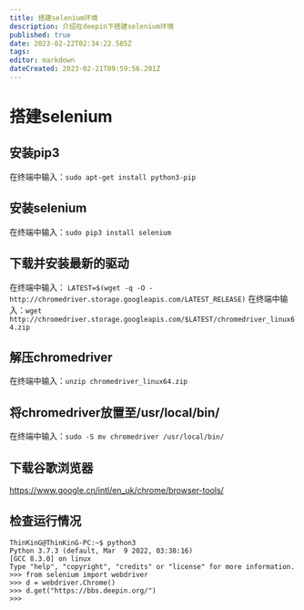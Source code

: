 ```yaml
---
title: 搭建selenium环境
description: 介绍在deepin下搭建selenium环境
published: true
date: 2023-02-22T02:34:22.585Z
tags: 
editor: markdown
dateCreated: 2023-02-21T09:59:56.201Z
---
```


# 搭建selenium
## 安装pip3
在终端中输入：`sudo apt-get install python3-pip`

## 安装selenium
在终端中输入：`sudo pip3 install selenium`

## 下载并安装最新的驱动
在终端中输入：	`LATEST=$(wget -q -O - http://chromedriver.storage.googleapis.com/LATEST_RELEASE)`
在终端中输入：`wget http://chromedriver.storage.googleapis.com/$LATEST/chromedriver_linux64.zip`

## 解压chromedriver
在终端中输入：`unzip chromedriver_linux64.zip`

## 将chromedriver放置至/usr/local/bin/
在终端中输入：`sudo -S mv chromedriver /usr/local/bin/`

## 下载谷歌浏览器
https://www.google.cn/intl/en_uk/chrome/browser-tools/

## 检查运行情况
```
ThinKinG@ThinKinG-PC:~$ python3
Python 3.7.3 (default, Mar  9 2022, 03:38:16) 
[GCC 8.3.0] on linux
Type "help", "copyright", "credits" or "license" for more information.
>>> from selenium import webdriver
>>> d = webdriver.Chrome()
>>> d.get("https://bbs.deepin.org/")
>>> 
```

